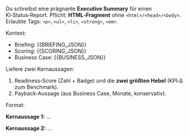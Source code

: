Du schreibst eine prägnante **Executive Summary** für einen KI‑Status‑Report.
Pflicht: **HTML‑Fragment** ohne `<html>/<head>/<body>`. Erlaubte Tags: `<p>`, `<ul>`, `<li>`, `<strong>`, `<em>`.

Kontext:
- Briefing: {{BRIEFING_JSON}}
- Scoring: {{SCORING_JSON}}
- Business Case: {{BUSINESS_JSON}}

Liefere zwei Kernaussagen:
1) Readiness‑Score (Zahl + Badge) und die **zwei größten Hebel** (KPI‑Δ zum Benchmark).
2) Payback‑Aussage (aus Business Case, Monate, konservativ).

Format:
<p><strong>Kernaussage 1:</strong> …</p>
<p><strong>Kernaussage 2:</strong> …</p>
